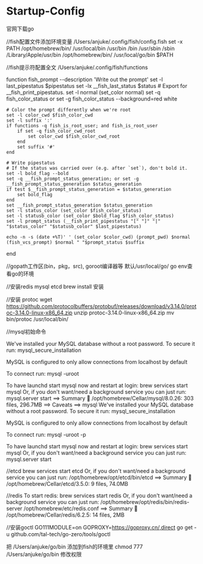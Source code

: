 # Startup-Config

官网下载go

//fish配置文件添加环境变量
/Users/anjuke/.config/fish/config.fish 
set -x PATH /opt/homebrew/bin/ /usr/local/bin /usr/bin /bin /usr/sbin /sbin /Library/Apple/usr/bin /opt/homebrew/bin/ /usr/local/go/bin $PATH


//fish提示符配置全文
/Users/anjuke/.config/fish/functions

function fish_prompt --description 'Write out the prompt'
    set -l last_pipestatus $pipestatus
    set -lx __fish_last_status $status # Export for __fish_print_pipestatus.
    set -l normal (set_color normal)
    set -q fish_color_status
    or set -g fish_color_status --background=red white

    # Color the prompt differently when we're root
    set -l color_cwd $fish_color_cwd
    set -l suffix ':'
    if functions -q fish_is_root_user; and fish_is_root_user
        if set -q fish_color_cwd_root
            set color_cwd $fish_color_cwd_root
        end
        set suffix '#'
    end

    # Write pipestatus
    # If the status was carried over (e.g. after `set`), don't bold it.
    set -l bold_flag --bold
    set -q __fish_prompt_status_generation; or set -g __fish_prompt_status_generation $status_generation
    if test $__fish_prompt_status_generation = $status_generation
        set bold_flag
    end
    set __fish_prompt_status_generation $status_generation
    set -l status_color (set_color $fish_color_status)
    set -l statusb_color (set_color $bold_flag $fish_color_status)
    set -l prompt_status (__fish_print_pipestatus "[" "]" "|" "$status_color" "$statusb_color" $last_pipestatus)

    echo -n -s (date +%T)' ' (set_color $color_cwd) (prompt_pwd) $normal (fish_vcs_prompt) $normal " "$prompt_status $suffix
end


//gopath工作区(bin，pkg，src), goroot编译器等
默认/usr/local/go/
go env查看go的环境

//安装redis mysql etcd brew install 安装


//安装 protoc
wget https://github.com/protocolbuffers/protobuf/releases/download/v3.14.0/protoc-3.14.0-linux-x86_64.zip
unzip protoc-3.14.0-linux-x86_64.zip
mv bin/protoc /usr/local/bin/


//mysql初始命令

We've installed your MySQL database without a root password. To secure it run:
    mysql_secure_installation

MySQL is configured to only allow connections from localhost by default

To connect run:
    mysql -uroot

To have launchd start mysql now and restart at login:
  brew services start mysql
Or, if you don't want/need a background service you can just run:
  mysql.server start
==> Summary
🍺  /opt/homebrew/Cellar/mysql/8.0.26: 303 files, 296.7MB
==> Caveats
==> mysql
We've installed your MySQL database without a root password. To secure it run:
    mysql_secure_installation

MySQL is configured to only allow connections from localhost by default

To connect run:
    mysql -uroot -p

To have launchd start mysql now and restart at login:
  brew services start mysql
Or, if you don't want/need a background service you can just run:
  mysql.server start

//etcd
  brew services start etcd
Or, if you don't want/need a background service you can just run:
  /opt/homebrew/opt/etcd/bin/etcd
==> Summary
🍺  /opt/homebrew/Cellar/etcd/3.5.0: 9 files, 74.0MB


//redis
To start redis:
  brew services start redis
Or, if you don't want/need a background service you can just run:
  /opt/homebrew/opt/redis/bin/redis-server /opt/homebrew/etc/redis.conf
==> Summary
🍺  /opt/homebrew/Cellar/redis/6.2.5: 14 files, 2MB


//安装goctl
GO111MODULE=on GOPROXY=https://goproxy.cn/,direct go get -u github.com/tal-tech/go-zero/tools/goctl

把 /Users/anjuke/go/bin 添加到fish的环境里
chmod 777 /Users/anjuke/go/bin 修改权限


